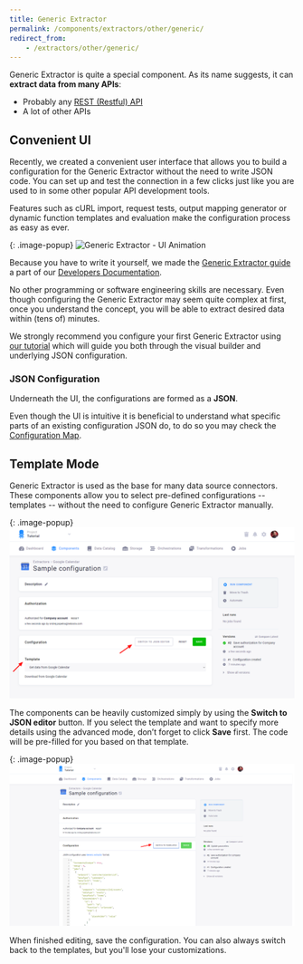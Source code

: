```yaml
---
title: Generic Extractor
permalink: /components/extractors/other/generic/
redirect_from:
    - /extractors/other/generic/
---
```


Generic Extractor is quite a special component. As its name suggests, it can **extract data from many APIs**:

- Probably any [REST (Restful) API](https://en.wikipedia.org/wiki/Representational_state_transfer) 
- A lot of other APIs

## Convenient UI

Recently, we created a convenient user interface that allows you to build a configuration for the Generic Extractor without the need to write JSON code. 
You can set up and test the connection in a few clicks just like you are used to in some other popular API development tools. 

Features such as cURL import, request tests, output mapping generator or dynamic function templates and evaluation make the configuration process as easy as ever. 

{: .image-popup}
![Generic Extractor - UI Animation](/components/extractors/other/generic/animation.gif)

Because you have to write it yourself, we made the
[Generic Extractor guide](https://developers.keboola.com/extend/generic-extractor/) a part of our [Developers 
Documentation](https://developers.keboola.com/extend/). 

No other programming or software engineering skills are necessary. Even though configuring the Generic Extractor may seem quite 
complex at first, once you understand the concept, you will be able to extract desired data within (tens of) minutes. 

We strongly recommend you configure your first Generic Extractor using [our 
tutorial](https://developers.keboola.com/extend/generic-extractor/tutorial/) which will guide you both through the visual builder and underlying JSON configuration.


### JSON Configuration

Underneath the UI, the configurations are formed as a **JSON**.

Even though the UI is intuitive it is beneficial to understand what specific parts of an existing configuration JSON do, to do so you may check the 
[Configuration Map](https://developers.keboola.com/extend/generic-extractor/map/).

## Template Mode
Generic Extractor is used as the base for many data source connectors. These components allow you to select pre-defined configurations 
-- templates -- without the need to configure Generic Extractor manually.

{: .image-popup}
![Generic Extractor - template](/components/extractors/other/generic/generic-1.png)

The components can be heavily customized simply by using the **Switch to JSON editor** button.
If you select the template and want to specify more details using the advanced mode, don’t forget to click **Save** first. 
The code will be pre-filled for you based on that template.

{: .image-popup}
![Generic Extractor - template](/components/extractors/other/generic/generic-2.png)

When finished editing, save the configuration. You can also always switch back to the templates, but you'll lose your customizations.
